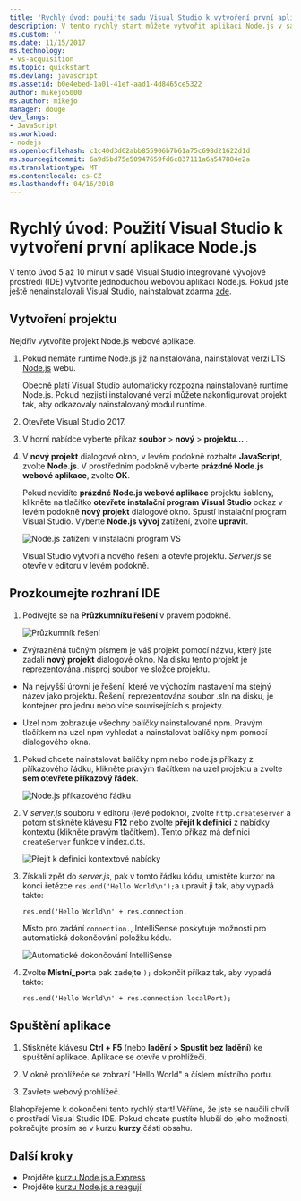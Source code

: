 ```yaml
---
title: 'Rychlý úvod: použijte sadu Visual Studio k vytvoření první aplikace Node.js | Microsoft Docs'
description: V tento rychlý start můžete vytvořit aplikaci Node.js v sadě Visual Studio
ms.custom: ''
ms.date: 11/15/2017
ms.technology:
- vs-acquisition
ms.topic: quickstart
ms.devlang: javascript
ms.assetid: b0e4ebed-1a01-41ef-aad1-4d8465ce5322
author: mikejo5000
ms.author: mikejo
manager: douge
dev_langs:
- JavaScript
ms.workload:
- nodejs
ms.openlocfilehash: c1c40d3d62abb855906b7b61a75c698d21622d1d
ms.sourcegitcommit: 6a9d5bd75e50947659fd6c837111a6a547884e2a
ms.translationtype: MT
ms.contentlocale: cs-CZ
ms.lasthandoff: 04/16/2018
---
```

# <a name="quickstart-use-visual-studio-to-create-your-first-nodejs-app"></a>Rychlý úvod: Použití Visual Studio k vytvoření první aplikace Node.js
V tento úvod 5 až 10 minut v sadě Visual Studio integrované vývojové prostředí (IDE) vytvoříte jednoduchou webovou aplikaci Node.js. Pokud jste ještě nenainstalovali Visual Studio, nainstalovat zdarma [zde](http://www.visualstudio.com).  

## <a name="create-a-project"></a>Vytvoření projektu
Nejdřív vytvoříte projekt Node.js webové aplikace.

1. Pokud nemáte runtime Node.js již nainstalována, nainstalovat verzi LTS [Node.js](https://nodejs.org/en/download/) webu.

    Obecně platí Visual Studio automaticky rozpozná nainstalované runtime Node.js. Pokud nezjistí instalované verzi můžete nakonfigurovat projekt tak, aby odkazovaly nainstalovaný modul runtime.

1. Otevřete Visual Studio 2017.  

1. V horní nabídce vyberte příkaz **soubor** > **nový** > **projektu...** .  

1. V **nový projekt** dialogové okno, v levém podokně rozbalte **JavaScript**, zvolte **Node.js**. V prostředním podokně vyberte **prázdné Node.js webové aplikace**, zvolte **OK**.   

     Pokud nevidíte **prázdné Node.js webové aplikace** projektu šablony, klikněte na tlačítko **otevřete instalační program Visual Studio** odkaz v levém podokně **nový projekt** dialogové okno. Spustí instalační program Visual Studio. Vyberte **Node.js vývoj** zatížení, zvolte **upravit**.  

     ![Node.js zatížení v instalační program VS](../ide/media/quickstart-nodejs-workload.png)  

    Visual Studio vytvoří a nového řešení a otevře projektu. *Server.js* se otevře v editoru v levém podokně.

## <a name="explore-the-ide"></a>Prozkoumejte rozhraní IDE  

1. Podívejte se na **Průzkumníku řešení** v pravém podokně.

   ![Průzkumník řešení](../ide/media/quickstart-nodejs-solution-explorer.png)  

  - Zvýrazněná tučným písmem je váš projekt pomocí názvu, který jste zadali **nový projekt** dialogové okno. Na disku tento projekt je reprezentována .njsproj soubor ve složce projektu.

  - Na nejvyšší úrovni je řešení, které ve výchozím nastavení má stejný název jako projektu. Řešení, reprezentována soubor .sln na disku, je kontejner pro jednu nebo více souvisejících s projekty.

  - Uzel npm zobrazuje všechny balíčky nainstalované npm. Pravým tlačítkem na uzel npm vyhledat a nainstalovat balíčky npm pomocí dialogového okna.

1. Pokud chcete nainstalovat balíčky npm nebo node.js příkazy z příkazového řádku, klikněte pravým tlačítkem na uzel projektu a zvolte **sem otevřete příkazový řádek**.

   ![Node.js příkazového řádku](../ide/media/quickstart-nodejs-command-prompt.png) 

1. V *server.js* souboru v editoru (levé podokno), zvolte `http.createServer` a potom stiskněte klávesu **F12** nebo zvolte **přejít k definici** z nabídky kontextu (klikněte pravým tlačítkem). Tento příkaz má definici `createServer` funkce v index.d.ts.  

   ![Přejít k definici kontextové nabídky](../ide/media/quickstart-nodejs-gotodefinition.png)  

1. Získali zpět do *server.js*, pak v tomto řádku kódu, umístěte kurzor na konci řetězce `res.end('Hello World\n');`a upravit ji tak, aby vypadá takto:

    `res.end('Hello World\n' + res.connection.`

    Místo pro zadání `connection.`, IntelliSense poskytuje možnosti pro automatické dokončování položku kódu.

   ![Automatické dokončování IntelliSense](../ide/media/quickstart-nodejs-intellisense.png)  

1. Zvolte **Místní_port**a pak zadejte `);` dokončit příkaz tak, aby vypadá takto:

    `res.end('Hello World\n' + res.connection.localPort);`

## <a name="run-the-application"></a>Spuštění aplikace
1. Stiskněte klávesu **Ctrl + F5** (nebo **ladění > Spustit bez ladění**) ke spuštění aplikace. Aplikace se otevře v prohlížeči.  

1. V okně prohlížeče se zobrazí "Hello World" a číslem místního portu.

1. Zavřete webový prohlížeč.  

Blahopřejeme k dokončení tento rychlý start! Věříme, že jste se naučili chvíli o prostředí Visual Studio IDE. Pokud chcete pustíte hlubší do jeho možnosti, pokračujte prosím se v kurzu **kurzy** části obsahu.  

## <a name="next-steps"></a>Další kroky 

- Projděte [kurzu Node.js a Express](../nodejs/tutorial-nodejs.md)  
- Projděte [kurzu Node.js a reagují](../nodejs/tutorial-nodejs-with-react-and-jsx.md)  